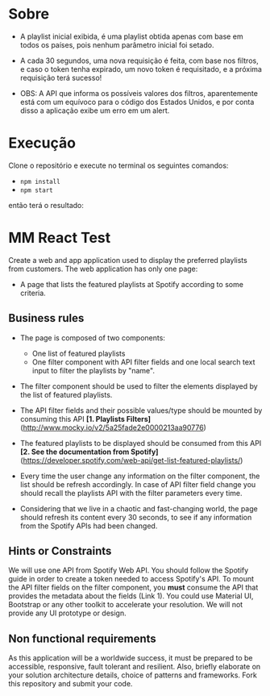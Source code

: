 # Sobre

* A playlist inicial exibida, é uma playlist obtida apenas com base em todos os países, pois nenhum parâmetro inicial foi setado.

* A cada 30 segundos, uma nova requisição é feita, com base nos filtros, e caso o token tenha expirado, um novo token é requisitado, e a próxima requisição terá sucesso!

* OBS: A API que informa os possíveis valores dos filtros, aparentemente está com um equívoco para o código dos Estados Unidos, e por conta disso a aplicação exibe um erro em um alert.

# Execução

Clone o repositório e execute no terminal os seguintes comandos:
* `npm install`
* `npm start`

então terá o resultado:

# MM React Test

Create a web and app application used to display the preferred playlists from customers. The web application has only one page:
* A page that lists the featured playlists at Spotify according to some criteria.

## Business rules

* The page is composed of two components:
    * One list of featured playlists
    * One filter component with API filter fields and one local search text input to filter the playlists by "name".
    
* The filter component should be used to filter the elements displayed by the list of featured playlists.
* The API filter fields and their possible values/type should be mounted by consuming this API **[1. Playlists Filters]** (http://www.mocky.io/v2/5a25fade2e0000213aa90776)
* The featured playlists to be displayed should be consumed from this API **[2. See the documentation from Spotify]** (https://developer.spotify.com/web-api/get-list-featured-playlists/)
* Every time the user change any information on the filter component, the list should be refresh accordingly. In case of API filter field change you should recall the playlists API with the filter parameters every time.
* Considering that we live in a chaotic and fast-changing world, the page should refresh its content every 30 seconds, to see if any information from the Spotify APIs had been changed.

## Hints or Constraints

We will use one API from Spotify Web API. You should follow the Spotify guide in order to create a token needed to access Spotify's API.
To mount the API filter fields on the filter component, you **must** consume the API that provides the metadata about the fields (Link 1).
You could use Material UI, Bootstrap or any other toolkit to accelerate your resolution. We will not provide any UI prototype or design.

## Non functional requirements

As this application will be a worldwide success, it must be prepared to be accessible, responsive, fault tolerant and resilient.
Also, briefly elaborate on your solution architecture details, choice of patterns and frameworks.
Fork this repository and submit your code.
